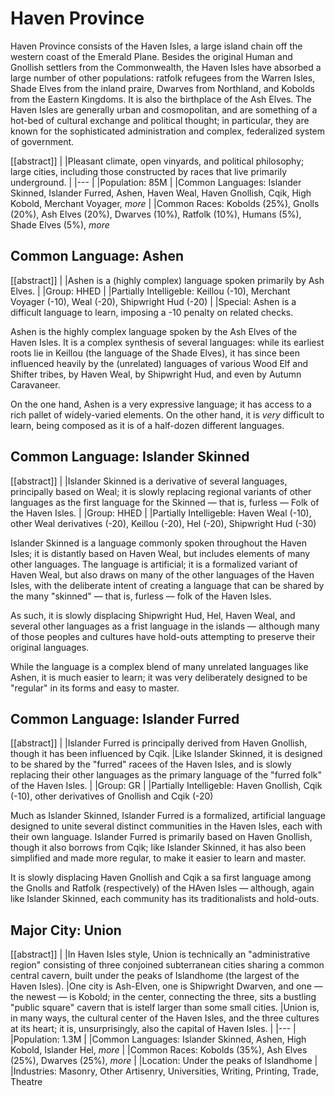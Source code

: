 # Haven Province

Haven Province consists of the Haven Isles, a large island chain off the western coast of the Emerald Plane.
Besides the original Human and Gnollish settlers from the Commonwealth, the Haven Isles have absorbed a large number of other populations: ratfolk refugees from the Warren Isles, Shade Elves from the inland praire, Dwarves from Northland, and Kobolds from the Eastern Kingdoms.
It is also the birthplace of the Ash Elves.
The Haven Isles are generally urban and cosmopolitan, and are something of a hot-bed of cultural exchange and political thought; in particular, they are known for the sophisticated administration and complex, federalized system of government.

[[abstract]]
|
|Pleasant climate, open vinyards, and political philosophy; large cities, including those constructed by races that live primarily underground.
|
|---
|
|Population: 85M
|
|Common Languages: Islander Skinned, Islander Furred, Ashen, Haven Weal, Haven Gnollish, Cqik, High Kobold, Merchant Voyager, *more*
|
|Common Races: Kobolds (25%), Gnolls (20%), Ash Elves (20%), Dwarves (10%), Ratfolk (10%), Humans (5%), Shade Elves (5%), *more*

## Common Language: Ashen

[[abstract]]
|
|Ashen is a (highly complex) language spoken primarily by Ash Elves.
|
|Group: HHED
|
|Partially Intelligeble: Keillou (-10), Merchant Voyager (-10), Weal (-20), Shipwright Hud (-20)
|
|Special: Ashen is a difficult language to learn, imposing a -10 penalty on related checks.

Ashen is the highly complex language spoken by the Ash Elves of the Haven Isles.
It is a complex synthesis of several languages: while its earliest roots lie in Keillou (the language of the Shade Elves), it has since been influenced heavily by the (unrelated) languages of various Wood Elf and Shifter tribes, by Haven Weal, by Shipwright Hud, and even by Autumn Caravaneer.

On the one hand, Ashen is a very expressive language; it has access to a rich pallet of widely-varied elements.
On the other hand, it is *very* difficult to learn, being composed as it is of a half-dozen different languages.

## Common Language: Islander Skinned

[[abstract]]
|
|Islander Skinned is a derivative of several languages, principally based on Weal; it is slowly replacing regional variants of other languages as the first language for the Skinned — that is, furless — Folk of the Haven Isles.
|
|Group: HHED
|
|Partially Intelligeble: Haven Weal (-10), other Weal derivatives (-20), Keillou (-20), Hel (-20), Shipwright Hud (-30)

Islander Skinned is a language commonly spoken throughout the Haven Isles; it is distantly based on Haven Weal, but includes elements of many other languages.
The language is artificial; it is a formalized variant of Haven Weal, but also draws on many of the other languages of the Haven Isles, with the deliberate intent of creating a language that can be shared by the many "skinned" — that is, furless — folk of the Haven Isles.

As such, it is slowly displacing Shipwright Hud, Hel, Haven Weal, and several other languages as a frist language in the islands — although many of those peoples and cultures have hold-outs attempting to preserve their original languages.

While the language is a complex blend of many unrelated languages like Ashen, it is much easier to learn; it was very deliberately designed to be "regular" in its forms and easy to master.

## Common Language: Islander Furred

[[abstract]]
|
|Islander Furred is principally derived from Haven Gnollish, though it has been influenced by Cqik.
|Like Islander Skinned, it is designed to be shared by the "furred" racees of the Haven Isles, and is slowly replacing their other languages as the primary language of the "furred folk" of the Haven Isles.
|
|Group: GR
|
|Partially Intelligeble: Haven Gnollish, Cqik (-10), other derivatives of Gnollish and Cqik (-20)

Much as Islander Skinned, Islander Furred is a formalized, artificial language designed to unite several distinct communities in the Haven Isles, each with their own language.
Islander Furred is primarily based on Haven Gnollish, though it also borrows from Cqik; like Islander Skinned, it has also been simplified and made more regular, to make it easier to learn and master.

It is slowly displacing Haven Gnollish and Cqik a sa first language among the Gnolls and Ratfolk (respectively) of the HAven Isles — although, again like Islander Skinned, each community has its traditionalists and hold-outs.

## Major City: Union

[[abstract]]
|
|In Haven Isles style, Union is technically an "administrative region" consisting of three conjoined subterranean cities sharing a common central cavern, built under the peaks of Islandhome (the largest of the Haven Isles).
|One city is Ash-Elven, one is Shipwright Dwarven, and one — the newest — is Kobold; in the center, connecting the three, sits a bustling "public square" cavern that is istelf larger than some small cities.
|Union is, in many ways, the cultural center of the Haven Isles, and the three cultures at its heart; it is, unsurprisingly, also the capital of Haven Isles.
|
|---
|
|Population: 1.3M
|
|Common Languages: Islander Skinned, Ashen, High Kobold, Islander Hel, *more*
|
|Common Races: Kobolds (35%), Ash Elves (25%), Dwarves (25%), *more*
|
|Location: Under the peaks of Islandhome
|
|Industries: Masonry, Other Artisenry, Universities, Writing, Printing, Trade, Theatre

